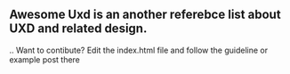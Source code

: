 ## Awesome Uxd is an another referebce list about UXD and related design.
..
Want to contibute? Edit the index.html file and follow the guideline or example post there
